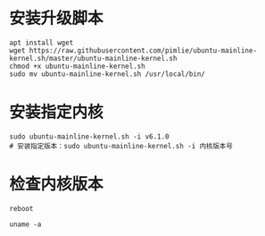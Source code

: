 # 安装升级脚本
```shell
apt install wget
wget https://raw.githubusercontent.com/pimlie/ubuntu-mainline-kernel.sh/master/ubuntu-mainline-kernel.sh
chmod +x ubuntu-mainline-kernel.sh
sudo mv ubuntu-mainline-kernel.sh /usr/local/bin/
```

# 安装指定内核
```shell
sudo ubuntu-mainline-kernel.sh -i v6.1.0
# 安装指定版本：sudo ubuntu-mainline-kernel.sh -i 内核版本号
```

# 检查内核版本
``` shell
reboot

uname -a

```